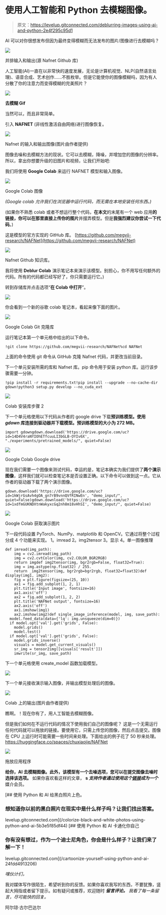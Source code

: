 # 使用人工智能和 Python 去模糊图像。

> 原文：<https://levelup.gitconnected.com/deblurring-images-using-ai-and-python-2e4f295c95d1>

AI 可以对你很想发布但因为最终变得模糊而无法发布的图片/图像进行去模糊吗？

![](img/902597b836f96a1f774091145d5399a7.png)

并排输入和输出(源 Nafnet Github 库)

人工智能(AI)一直在以非常快的速度发展，无论是计算机视觉、NLP(自然语言处理)、语音合成、艺术创作……不胜枚举。但是它能使你的图像模糊吗，因为有人分散了你的注意力而变得模糊的完美照片？

![](img/9507fa17d77b3810d630e0b2432563c8.png)

**去模糊 Gif**

当然可以，而且非常简单。

引入 **NAFNET** (非线性激活自由网络)进行图像恢复。

![](img/d99c28d63f3362597ed13eebac458c62.png)

Nafnet 的输入和输出图像(图片由作者提供)

图像去噪和去模糊方法的现状。它可以去模糊，降噪，并增加您的图像的分辨率。
所以，拿出你想要升级的旧图片和视频，让我们开始吧:

我们将使用 **Google Colab** 来运行 NAFNET 模型和输入图像。

![](img/ae342e2f7cb2e0836985f4b0a820808d.png)

Google Colab 图像

*(Google colab 允许我们在浏览器中运行代码，而无需在本地安装任何东西。)*

(如果你不熟悉 colab 或者不想运行整个代码，**在本文**的末尾有一个 web 应用**的链接，你可以在那里直接上传你的图片**并摆弄模型。但是**我强烈建议你尝试一下代码**。)

这是模型的官方实现的 GitHub 库。
[https://github.com/megvii-research/NAFNet](https://github.com/megvii-research/NAFNet)

![](img/9fc59cf126ebda8b826fe03d7fbfb782.png)

Nafnet Github 知识库。

我将使用 **Deblur Colab** 演示笔记本来演示该模型。别担心，你不用写任何额外的代码。所有的代码都已经写好了，你只需要运行它。)

转到存储库并点击选项“**在 Colab 中打开**”。

![](img/d59076cd9618ecf0571353fbc25bbd62.png)

你会看到一个新的谷歌 colab 笔记本，看起来像下面的图片。

![](img/3c1ad1e2f046fdaaa1acd898925f8ed3.png)

Google Colab Git 克隆库

运行笔记本第一个单元格中给出的以下命令。

```
!git clone https://github.com/megvii-research/NAFNet%cd NAFNet
```

上面的命令使用 git 命令从 GitHub 克隆 Nafnet 代码，并更改当前目录。

下一个单元安装所需的库和 Nafnet 库。pip 命令用于安装 python 库。运行该步骤需要一分钟。

```
!pip install -r requirements.txt!pip install --upgrade --no-cache-dir gdown!python3 setup.py develop --no_cuda_ext
```

![](img/9087c25960aa5a0d497eeafd36815723.png)

Colab 安装库步骤 2

下一个单元格使用以下代码从作者的 google drive 下载**预训练模型。使用 *gdown* 库连接到驱动器并下载模型。预训练模型的大小为 272 MB。**

```
import gdowngdown.download('https://drive.google.com/uc?id=14D4V4raNYIOhETfcuuLI3bGLB-OYIv6X', "./experiments/pretrained_models/", quiet=False)
```

![](img/a45cd8d5f2dc6fc1782ecf9f67f0d222.png)

Google Colab Google drive

现在我们需要一个图像来测试代码，幸运的是，笔记本确实为我们提供了**两个演示图像**，这样我们就可以检查笔记本是否设置正确。以下命令可以做到这一点。它从作者的驱动器下载了两个演示图像。

```
gdown.download('https://drive.google.com/uc?id=1kWjrGsAvh4gOA_gn7rB9vnnQVfRINwEn', "demo_input/", quiet=False)gdown.download('https://drive.google.com/uc?id=1xdfmGUKNDXtnWakyxcGq2nh8m18vHhSI', "demo_input/", quiet=False)
```

![](img/92e3d822d488568816d622187710936c.png)

Google Colab 获取演示图片

下一段代码设置 PyTorch、NumPy、matplotlib 和 OpenCV。它通过将整个过程分成 4 个功能来实现。
1。imread
2。img2tensor
3。显示
4。单一图像推理

```
def imread(img_path):
    img = cv2.imread(img_path)
    img = cv2.cvtColor(img, cv2.COLOR_BGR2RGB)
    return imgdef img2tensor(img, bgr2rgb=False, float32=True):
    img = img.astype(np.float32) / 255.
    return _img2tensor(img, bgr2rgb=bgr2rgb, float32=float32)def display(img1, img2):
    fig = plt.figure(figsize=(25, 10))
    ax1 = fig.add_subplot(1, 2, 1)
    plt.title('Input image', fontsize=16)
    ax1.axis('off')
    ax2 = fig.add_subplot(1, 2, 2)
    plt.title('NAFNet output', fontsize=16)
    ax2.axis('off')
    ax1.imshow(img1)
    ax2.imshow(img2)def single_image_inference(model, img, save_path):
  model.feed_data(data={'lq': img.unsqueeze(dim=0)})
  if model.opt['val'].get('grids', False):
    model.grids()
    model.test()
  if model.opt['val'].get('grids', False):
    model.grids_inverse()
    visuals = model.get_current_visuals()
    sr_img = tensor2img([visuals['result']])
    imwrite(sr_img, save_path)
```

下一个单元格使用 create_model 函数加载模型。

![](img/0df7604fae3a15e796b731cac500100b.png)

下一个单元接收演示输入图像，并输出模型处理后的图像。

![](img/677a451d8107f410c5956afa86514488.png)

Colab 上的输出(图片由作者提供)

瞧啊。！现在你有了，用人工智能去模糊图像。

但是我们如何在不运行代码的情况下使用我们自己的图像呢？
这是一个无需运行任何代码就可以拖放的链接。要使用它，只需上传您的图像，然后点击提交。图像在 CPU 上运行时可能需要一些时间来处理。下面给出的例子花了 50 秒来处理。
https://huggingface.co/spaces/chuxiaojie/NAFNet

![](img/7a51e87c84e17689a174fed53984b582.png)

拖放应用程序

**给你，AI 去模糊图像。此外，该模型有一个去噪选项，您可以在提交图像去噪时选择该选项。** 如果你喜欢看这样的文章， **s *支持作者通过使用这个[链接](https://medium.com/@arjungullbadhar/membership)成为一个*** 媒介会员。

[](/colorize-black-and-white-photos-using-python-and-ai-5b3e5f85df44) [## 使用 Python 和 AI 给黑白照片上色。

### 想知道你以前的黑白照片在现实中是什么样子吗？让我们找出答案。

levelup.gitconnected.com](/colorize-black-and-white-photos-using-python-and-ai-5b3e5f85df44) [](/cartoonize-yourself-using-python-and-ai-24fdd4913206) [## 使用 Python 和 AI 卡通化你自己

### 你有没有想过，作为一个迪士尼角色，你会是什么样子？让我们来了解一下！

levelup.gitconnected.com](/cartoonize-yourself-using-python-and-ai-24fdd4913206) 

*嘿伙计们，*

我对媒体写作很陌生，希望听到你的反馈。如果你喜欢我写的东西，不要犹豫，竖起大拇指或者留下提示。如有疑问或推荐，欢迎随时 ***留言评论。*** *我看了每一条留言，尽可能快的回复。*

阿尔琼·古尔巴达尔